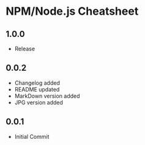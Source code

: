 # NPM/Node.js Cheatsheet

## 1.0.0
* Release

## 0.0.2
* Changelog added
* README updated
* MarkDown version added
* JPG version added

## 0.0.1
* Initial Commit
